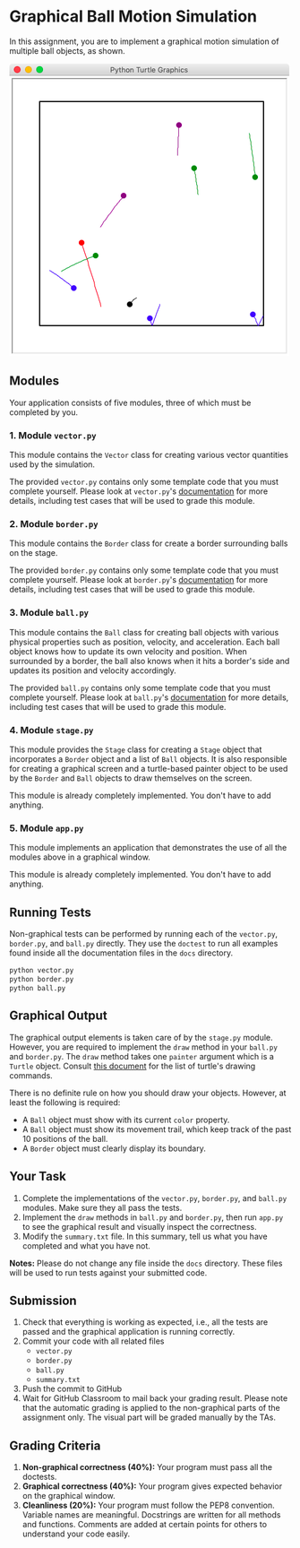 # Graphical Ball Motion Simulation

In this assignment, you are to implement a graphical motion simulation of
multiple ball objects, as shown.

![screen](docs/screen.png)


## Modules

Your application consists of five modules, three of which must be completed by
you.

### 1. Module `vector.py`

This module contains the `Vector` class for creating various vector
quantities used by the simulation.

The provided `vector.py` contains only some template code that you must
complete yourself.  Please look at `vector.py`'s
[documentation](docs/vector.md) for more details, including test cases that
will be used to grade this module.

### 2. Module `border.py`

This module contains the `Border` class for create a border surrounding
balls on the stage.

The provided `border.py` contains only some template code that you must
complete yourself.  Please look at `border.py`'s
[documentation](docs/border.md) for more details, including test cases that
will be used to grade this module.

### 3. Module `ball.py`
This module contains the `Ball` class for creating ball objects with
various physical properties such as position, velocity, and acceleration.
Each ball object knows how to update its own velocity and position.  When
surrounded by a border, the ball also knows when it hits a border's side and
updates its position and velocity accordingly.

The provided `ball.py` contains only some template code that you must
complete yourself.  Please look at `ball.py`'s
[documentation](docs/ball.md) for more details, including test cases that
will be used to grade this module.

### 4. Module `stage.py`
This module provides the `Stage` class for creating a `Stage` object that
incorporates a `Border` object and a list of `Ball` objects.  It is also
responsible for creating a graphical screen and a turtle-based painter object
to be used by the `Border` and `Ball` objects to draw themselves on the
screen.

This module is already completely implemented.  You don't have to add
anything.

### 5. Module `app.py`
This module implements an application that demonstrates the use of all the modules above
in a graphical window.

This module is already completely implemented.  You don't have to add
anything.


## Running Tests

Non-graphical tests can be performed by running each of the `vector.py`,
`border.py`, and `ball.py` directly.  They use the `doctest` to run all
examples found inside all the documentation files in the `docs` directory.

    python vector.py
    python border.py
    python ball.py


## Graphical Output

The graphical output elements is taken care of by the `stage.py` module.
However, you are required to implement the `draw` method in your `ball.py` and
`border.py`.  The `draw` method takes one `painter` argument which is a
`Turtle` object.  Consult [this
document](https://docs.python.org/3/library/turtle.html#turtle-methods) for
the list of turtle's drawing commands.

There is no definite rule on how you should draw your objects.  However, at
least the following is required:

* A `Ball` object must show with its current `color` property.
* A `Ball` object must show its movement trail, which keep track of the past
  10 positions of the ball.
* A `Border` object must clearly display its boundary.


## Your Task

1. Complete the implementations of the `vector.py`, `border.py`, and `ball.py`
   modules.  Make sure they all pass the tests.
2. Implement the `draw` methods in `ball.py` and `border.py`, then run
   `app.py` to see the graphical result and visually inspect the
   correctness.
3. Modify the `summary.txt` file.  In this summary, tell us what you have
   completed and what you have not.

**Notes:** Please do not change any file inside the `docs` directory.  These
files will be used to run tests against your submitted code.


## Submission

1. Check that everything is working as expected, i.e., all the tests are
   passed and the graphical application is running correctly.
2. Commit your code with all related files
    * `vector.py`
    * `border.py`
    * `ball.py`
    * `summary.txt`
3. Push the commit to GitHub
4. Wait for GitHub Classroom to mail back your grading result.  Please note
   that the automatic grading is applied to the non-graphical parts of the
   assignment only.  The visual part will be graded manually by the TAs.


## Grading Criteria

1. **Non-graphical correctness (40%):** Your program must pass all the doctests.
2. **Graphical correctness (40%):** Your program gives expected behavior on the
   graphical window.
3. **Cleanliness (20%):** Your program must follow the PEP8 convention.  Variable
   names are meaningful.  Docstrings are written for all methods and
   functions.  Comments are added at certain points for others to understand
   your code easily.
   

